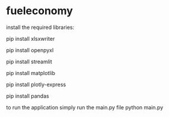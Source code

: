 ﻿# fueleconomy

install the required libraries:

pip install xlsxwriter

pip install openpyxl

pip install streamlit

pip install matplotlib

pip install plotly-express

pip install pandas


to run the application simply run the main.py file
python main.py
